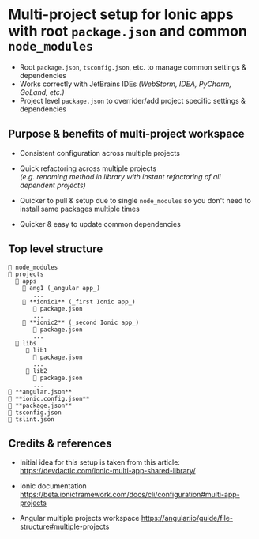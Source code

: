 # Multi-project setup for Ionic apps with root `package.json` and common `node_modules`

- Root `package.json`, `tsconfig.json`, etc. to manage common settings & dependencies
- Works correctly with JetBrains IDEs *(WebStorm, IDEA, PyCharm, GoLand, etc.)*
- Project level `package.json` to overrider/add project specific settings & dependencies

## Purpose & benefits of multi-project workspace

- Consistent configuration across multiple projects

- Quick refactoring across multiple projects
  <br>
  *(e.g. renaming method in library with instant refactoring of all dependent projects)*

- Quicker to pull & setup due to single `node_modules` so you don't need to install same packages multiple times

- Quicker & easy to update common dependencies

## Top level structure

    📁 node_modules
    📁 projects
      📁 apps
        📁 ang1 (_angular app_)
           ...
        📁 **ionic1** (_first Ionic app_)
           📄 package.json
           ...
        📁 **ionic2** (_second Ionic app_)
           📄 package.json
           ...
      📁 libs
         📁 lib1
           📄 package.json
           ...
         📁 lib2
           📄 package.json
           ...
    📄 **angular.json**
    📄 **ionic.config.json**
    📄 **package.json**
    📄 tsconfig.json
    📄 tslint.json

## Credits & references

- Initial idea for this setup is taken from this article:
  https://devdactic.com/ionic-multi-app-shared-library/

- Ionic documentation
  https://beta.ionicframework.com/docs/cli/configuration#multi-app-projects

- Angular multiple projects workspace 
  https://angular.io/guide/file-structure#multiple-projects
